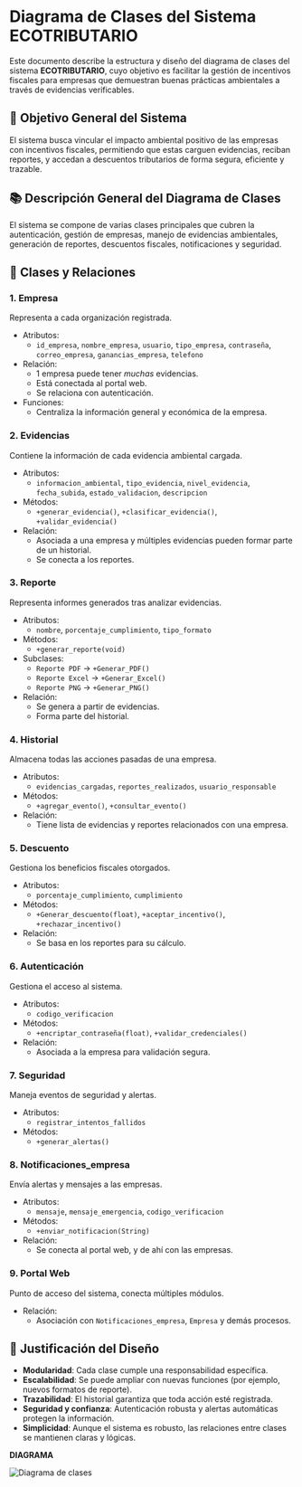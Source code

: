 # Diagrama de Clases del Sistema ECOTRIBUTARIO

Este documento describe la estructura y diseño del diagrama de clases del sistema **ECOTRIBUTARIO**, cuyo objetivo es facilitar la gestión de incentivos fiscales
para empresas que demuestran buenas prácticas ambientales a través de evidencias verificables.

## 📌 Objetivo General del Sistema

El sistema busca vincular el impacto ambiental positivo de las empresas con incentivos fiscales, permitiendo que estas carguen evidencias, reciban reportes,
y accedan a descuentos tributarios de forma segura, eficiente y trazable.


## 📚 Descripción General del Diagrama de Clases

El sistema se compone de varias clases principales que cubren la autenticación, gestión de empresas, manejo de evidencias ambientales, generación de reportes,
descuentos fiscales, notificaciones y seguridad.

## 🧱 Clases y Relaciones

### 1. **Empresa**
Representa a cada organización registrada.

- Atributos:
  - `id_empresa`, `nombre_empresa`, `usuario`, `tipo_empresa`, `contraseña`, `correo_empresa`, `ganancias_empresa`, `telefono`
- Relación:
  - 1 empresa puede tener *muchas* evidencias.
  - Está conectada al portal web.
  - Se relaciona con autenticación.
- Funciones:
  - Centraliza la información general y económica de la empresa.

### 2. **Evidencias**
Contiene la información de cada evidencia ambiental cargada.

- Atributos:
  - `informacion_ambiental`, `tipo_evidencia`, `nivel_evidencia`, `fecha_subida`, `estado_validacion`, `descripcion`
- Métodos:
  - `+generar_evidencia()`, `+clasificar_evidencia()`, `+validar_evidencia()`
- Relación:
  - Asociada a una empresa y múltiples evidencias pueden formar parte de un historial.
  - Se conecta a los reportes.

### 3. **Reporte**
Representa informes generados tras analizar evidencias.

- Atributos:
  - `nombre`, `porcentaje_cumplimiento`, `tipo_formato`
- Métodos:
  - `+generar_reporte(void)`
- Subclases:
  - `Reporte PDF` → `+Generar_PDF()`
  - `Reporte Excel` → `+Generar_Excel()`
  - `Reporte PNG` → `+Generar_PNG()`
- Relación:
  - Se genera a partir de evidencias.
  - Forma parte del historial.

### 4. **Historial**
Almacena todas las acciones pasadas de una empresa.

- Atributos:
  - `evidencias_cargadas`, `reportes_realizados`, `usuario_responsable`
- Métodos:
  - `+agregar_evento()`, `+consultar_evento()`
- Relación:
  - Tiene lista de evidencias y reportes relacionados con una empresa.

### 5. **Descuento**
Gestiona los beneficios fiscales otorgados.

- Atributos:
  - `porcentaje_cumplimiento`, `cumplimiento`
- Métodos:
  - `+Generar_descuento(float)`, `+aceptar_incentivo()`, `+rechazar_incentivo()`
- Relación:
  - Se basa en los reportes para su cálculo.

### 6. **Autenticación**
Gestiona el acceso al sistema.

- Atributos:
  - `codigo_verificacion`
- Métodos:
  - `+encriptar_contraseña(float)`, `+validar_credenciales()`
- Relación:
  - Asociada a la empresa para validación segura.

### 7. **Seguridad**
Maneja eventos de seguridad y alertas.

- Atributos:
  - `registrar_intentos_fallidos`
- Métodos:
  - `+generar_alertas()`

### 8. **Notificaciones_empresa**
Envía alertas y mensajes a las empresas.

- Atributos:
  - `mensaje`, `mensaje_emergencia`, `codigo_verificacion`
- Métodos:
  - `+enviar_notificacion(String)`
- Relación:
  - Se conecta al portal web, y de ahí con las empresas.

### 9. **Portal Web**
Punto de acceso del sistema, conecta múltiples módulos.

- Relación:
  - Asociación con `Notificaciones_empresa`, `Empresa` y demás procesos.

## 🧠 Justificación del Diseño

- **Modularidad**: Cada clase cumple una responsabilidad específica.
- **Escalabilidad**: Se puede ampliar con nuevas funciones (por ejemplo, nuevos formatos de reporte).
- **Trazabilidad**: El historial garantiza que toda acción esté registrada.
- **Seguridad y confianza**: Autenticación robusta y alertas automáticas protegen la información.
- **Simplicidad**: Aunque el sistema es robusto, las relaciones entre clases se mantienen claras y lógicas.

**DIAGRAMA**

![Diagrama de clases](https://github.com/user-attachments/assets/14597c23-5c42-4a80-a2d9-0a2bac6a533d)



